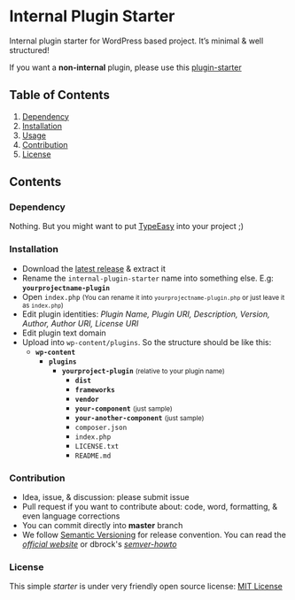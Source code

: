 # Internal Plugin Starter

Internal plugin starter for WordPress based project. It’s minimal & well structured!

If you want a **non-internal** plugin, please use this [plugin-starter](https://github.com/freshforces-borndigital/plugin-starter/)

## Table of Contents
1. [Dependency](#dependency)
2. [Installation](#installation)
3. [Usage](#usage)
4. [Contribution](#contribution)
5. [License](#license)


## Contents

### Dependency

Nothing. But you might want to put [TypeEasy](https://github.com/greenoss/TypeEasy) into your project ;)

### Installation

- Download the [latest release](https://github.com/freshforces-borndigital/internal-plugin-starter/releases/latest) & extract it
- Rename the `internal-plugin-starter` name into something else. E.g: **`yourprojectname-plugin`**
- Open `index.php` <small>(You can rename it into `yourprojectname-plugin.php` or just leave it as `index.php`)</small>
- Edit plugin identities: *Plugin Name, Plugin URI, Description, Version, Author, Author URI, License URI*
- Edit plugin text domain
- Upload into `wp-content/plugins`. So the structure should be like this:
	- **`wp-content`**
		- **`plugins`**
			- **`yourproject-plugin`** <small>(relative to your plugin name)</small>
				- **`dist`**
				- **`frameworks`**
				- **`vendor`**
				- **`your-component`** <small>(just sample)</small>
				- **`your-another-component`** <small>(just sample)</small>
				- `composer.json`
				- `index.php`
				- `LICENSE.txt`
				- `README.md`

### Contribution

- Idea, issue, & discussion: please submit issue
- Pull request if you want to contribute about: code, word, formatting, & even language corrections
- You can commit directly into **master** branch
- We follow [Semantic Versioning](http://semver.org/) for release convention. You can read the [*official website*](http://semver.org/) or dbrock's [*semver-howto*](https://github.com/dbrock/semver-howto)

### License

This simple *starter* is under very friendly open source license: [MIT License](https://github.com/freshforces-borndigital/internal-plugin-starter/blob/master/LICENSE.txt)
